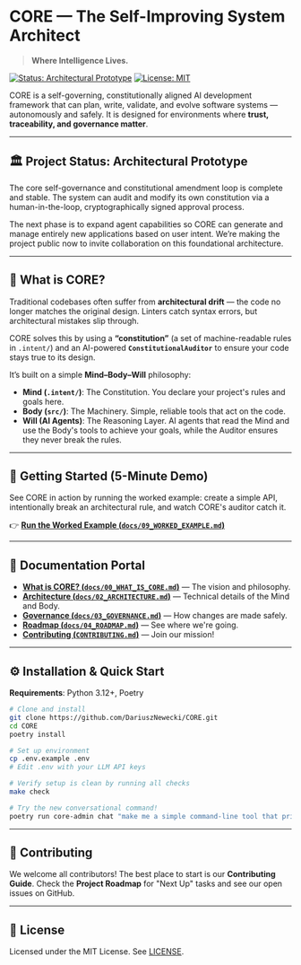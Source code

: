 # CORE — The Self-Improving System Architect

> **Where Intelligence Lives.**

[![Status: Architectural Prototype](https://img.shields.io/badge/status-architectural%20prototype-blue.svg)](#-project-status)
[![License: MIT](https://img.shields.io/badge/License-MIT-yellow.svg)](LICENSE)

CORE is a self-governing, constitutionally aligned AI development framework that can plan, write, validate, and evolve software systems — autonomously and safely. It is designed for environments where **trust, traceability, and governance matter**.

---

## 🏛️ Project Status: Architectural Prototype

The core self-governance and constitutional amendment loop is complete and stable. The system can audit and modify its own constitution via a human-in-the-loop, cryptographically signed approval process.

The next phase is to expand agent capabilities so CORE can generate and manage entirely new applications based on user intent. We’re making the project public now to invite collaboration on this foundational architecture.

---

## 🧠 What is CORE?

Traditional codebases often suffer from **architectural drift** — the code no longer matches the original design. Linters catch syntax errors, but architectural mistakes slip through.

CORE solves this by using a **“constitution”** (a set of machine-readable rules in `.intent/`) and an AI-powered **`ConstitutionalAuditor`** to ensure your code stays true to its design.

It’s built on a simple **Mind–Body–Will** philosophy:

* **Mind (`.intent/`)**: The Constitution. You declare your project's rules and goals here.
* **Body (`src/`)**: The Machinery. Simple, reliable tools that act on the code.
* **Will (AI Agents)**: The Reasoning Layer. AI agents that read the Mind and use the Body's tools to achieve your goals, while the Auditor ensures they never break the rules.

---

## 🚀 Getting Started (5-Minute Demo)

See CORE in action by running the worked example: create a simple API, intentionally break an architectural rule, and watch CORE's auditor catch it.

👉 **[Run the Worked Example (`docs/09_WORKED_EXAMPLE.md`)](docs/09_WORKED_EXAMPLE.md)**

---

## 📖 Documentation Portal

* **[What is CORE? (`docs/00_WHAT_IS_CORE.md`)](docs/00_WHAT_IS_CORE.md)** — The vision and philosophy.
* **[Architecture (`docs/02_ARCHITECTURE.md`)](docs/02_ARCHITECTURE.md)** — Technical details of the Mind and Body.
* **[Governance (`docs/03_GOVERNANCE.md`)](docs/03_GOVERNANCE.md)** — How changes are made safely.
* **[Roadmap (`docs/04_ROADMAP.md`)](docs/04_ROADMAP.md)** — See where we're going.
* **[Contributing (`CONTRIBUTING.md`)](CONTRIBUTING.md)** — Join our mission!

---

## ⚙️ Installation & Quick Start

**Requirements**: Python 3.12+, Poetry

```bash
# Clone and install
git clone https://github.com/DariuszNewecki/CORE.git
cd CORE
poetry install

# Set up environment
cp .env.example .env
# Edit .env with your LLM API keys

# Verify setup is clean by running all checks
make check

# Try the new conversational command!
poetry run core-admin chat "make me a simple command-line tool that prints a random number"
```

---

## 🌱 Contributing

We welcome all contributors! The best place to start is our **Contributing Guide**.
Check the **Project Roadmap** for "Next Up" tasks and see our open issues on GitHub.

---

## 📄 License

Licensed under the MIT License. See [LICENSE](LICENSE).
